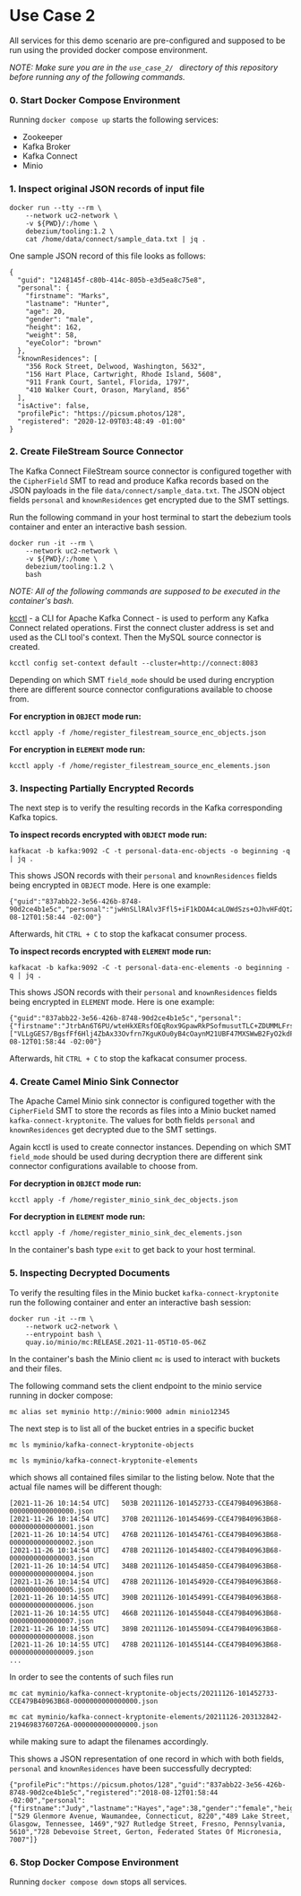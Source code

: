 # Use Case 2

All services for this demo scenario are pre-configured and supposed to be run using the provided docker compose environment.

_NOTE: Make sure you are in the `use_case_2/
` directory of this repository before running any of the following commands._

### 0. Start Docker Compose Environment

Running `docker compose up` starts the following services:

* Zookeeper
* Kafka Broker
* Kafka Connect
* Minio

### 1. Inspect original JSON records of input file

```
docker run --tty --rm \
    --network uc2-network \
    -v ${PWD}/:/home \
    debezium/tooling:1.2 \
    cat /home/data/connect/sample_data.txt | jq .
```

One sample JSON record of this file looks as follows:

```json5
{
  "guid": "1248145f-c80b-414c-805b-e3d5ea8c75e8",
  "personal": {
    "firstname": "Marks",
    "lastname": "Hunter",
    "age": 20,
    "gender": "male",
    "height": 162,
    "weight": 58,
    "eyeColor": "brown"
  },
  "knownResidences": [
    "356 Rock Street, Delwood, Washington, 5632",
    "156 Hart Place, Cartwright, Rhode Island, 5608",
    "911 Frank Court, Santel, Florida, 1797",
    "410 Walker Court, Orason, Maryland, 856"
  ],
  "isActive": false,
  "profilePic": "https://picsum.photos/128",
  "registered": "2020-12-09T03:48:49 -01:00"
}
```


### 2. Create FileStream Source Connector

The Kafka Connect FileStream source connector is configured together with the `CipherField` SMT to read and produce Kafka records based on the JSON payloads in the file `data/connect/sample_data.txt`. The JSON object fields `personal` and `knownResidences` get encrypted due to the SMT settings.

Run the following command in your host terminal to start the debezium tools container and enter an interactive bash session.

```
docker run -it --rm \
    --network uc2-network \
    -v ${PWD}/:/home \
    debezium/tooling:1.2 \
    bash
```

_NOTE: All of the following commands are supposed to be executed in the container's bash._

[kcctl](https://github.com/kcctl/kcctl) - a CLI for Apache Kafka Connect - is used to perform any Kafka Connect related operations. First the connect cluster address is set and used as the CLI tool's context. Then the MySQL source connector is created.

```
kcctl config set-context default --cluster=http://connect:8083
```

Depending on which SMT `field_mode` should be used during encryption there are different source connector configurations available to choose from.

**For encryption in `OBJECT` mode run:**

```
kcctl apply -f /home/register_filestream_source_enc_objects.json
```

**For encryption in `ELEMENT` mode run:**

```
kcctl apply -f /home/register_filestream_source_enc_elements.json
```

### 3. Inspecting Partially Encrypted Records

The next step is to verify the resulting records in the Kafka corresponding Kafka topics.

**To inspect records encrypted with `OBJECT` mode run:**

`
kafkacat -b kafka:9092 -C -t personal-data-enc-objects -o beginning -q | jq .
`

This shows JSON records with their `personal` and `knownResidences` fields being encrypted in `OBJECT` mode. Here is one example:

```json5
{"guid":"837abb22-3e56-426b-8748-90d2ce4b1e5c","personal":"jwHnSLlRAlv3Ffl5+iF1kDOA4caLOWdSzs+OJhvHFdQtZFt+Vqe+SXllpRDkaN71STz3L51RaQoaKoPIRdT/p8mcZdixKzTlC7QHQbBP9maIZShZnSCgkPMWCgOwNXIrWVfjBc6HuWW89JOoLPymxC9rXSvCDy3pDgQw5Ie5/Tc/fSQN2FMzmv7LEhhiLDwlDDCxa7E=","knownResidences":"iQJXvXNgsmuBQHqYqIkcD4qcYdNYLEFdlTswcXNtpWdCFPLLU2wmSoDLGuBGs1z38WlL777+SMhbvDpEPdJQHUuACQUbY5wvHwMOoAHwWIHy7MVZsuzAQq+mNl3Ed5X0IjCIlcoU2W+TWmWPdVKr0S8XdBmerv8RQObaEwm6Aa2W1ZWQ4NGzMmsP1MTNYtZuyTQQ3FwhZkO4KYb2DaLzIh9tQF3I21VTE1BnbtqgC4FVpoqsPZlh1UNZ32quuzfs9MK5zxiKSz4IiF48Loj3BltbM8d92zaH0V4G/O75UW7rP1558/ApDLem5zE7tcVbmUvw7F3jc/b+Q6IZuNbR2P2sv9cWAaNSfGoMMLFrsQ==","isActive":true,"profilePic":"https://picsum.photos/128","registered":"2018-08-12T01:58:44 -02:00"}
```

Afterwards, hit `CTRL + C` to stop the kafkacat consumer process.

**To inspect records encrypted with `ELEMENT` mode run:**

`
kafkacat -b kafka:9092 -C -t personal-data-enc-elements -o beginning -q | jq .
`

This shows JSON records with their `personal` and `knownResidences` fields being encrypted in `ELEMENT` mode. Here is one example:

```json5
{"guid":"837abb22-3e56-426b-8748-90d2ce4b1e5c","personal":{"firstname":"JtrbAn6T6PU/wteHkXERsfOEqRox9GpawRkPSofmusutTLC+ZDUMMLFrsQ==","lastname":"J3giBjRif2ozFvgy9tLag8LbLtJyB/Pzvb+I5A3h2A/Dbo7TY4LZDDCxa7E=","age":"Iy6JS4+fpZdXmiHZ9C/4wuRrELIp7nZHVjNnysXRtYz4oC0MMLFrsQ==","gender":"KFBI3kqXrniqsuaH01BvY33SaDRWCsh0WsP7AhHKJMz8PmcvU3txCQwwsWux","height":"JFfZbIwwd3cPTtLaWwMJwJOX/M5cxHPoKLXXvczuXx3MI5AIDDCxa7E=","weight":"IwtaJ8YGvDtapmXMmUZ06CIdYSQYt81P7ym6ecZBrCjoGxYMMLFrsQ==","eyeColor":"JxpC99oxiX8aHr4eng0yTdagQU13jCfmXCkgzcg2Klki+mzH0ApQDDCxa7E="},"knownResidences":["VLLgGES7/BgsfFf6Hlj4ZbAx33Ovfrn7KguKOu0yB4cOaynM21UBF47MXSWwB2FyO2kdP5YLrXn73gxro8vMQODyfIFDP+Ajb5foqANFserI5deZDDCxa7E=","TFRt5f0hFwMQYTcYNEAAsrWPNh6Dz/vTtXz2Gk6QlUJiQFisBBypL2Fw6j0CFR9xERWbrIE3f93ZQ5yfx3MLZQUIfH1a+5zum4U/6QwwsWux","UmIXS+hrPXyLJF24T5T/AYJ6UZoEbOeOriVW7CUdaGb9t8puWT21vf7LeHVfoMaSA3UsMpab+9y/J1LHzg4qOd5qQ3zZuVsoUoo26Hk53Ym60AwwsWux","Zrt4XP4j5nf+dHIDFlb8Hr5rnl6mWPi1Phi12Mqwh/BsDmBk7/JJ1N5l0OUS+ipr3sbJaMa4R1YVsXOXC6IntTumvDwBqjWj4jkv9baXqHxWS1gA1Q0TpW3MjRAkiNT8PQ3ttpePDDCxa7E="],"isActive":true,"profilePic":"https://picsum.photos/128","registered":"2018-08-12T01:58:44 -02:00"}
```

Afterwards, hit `CTRL + C` to stop the kafkacat consumer process.

### 4. Create Camel Minio Sink Connector

The Apache Camel Minio sink connector is configured together with the `CipherField` SMT to store the records as files into a Minio bucket named `kafka-connect-kryptonite`. The values for both fields `personal` and `knownResidences` get decrypted due to the SMT settings.

Again kcctl is used to create connector instances. Depending on which SMT `field_mode` should be used during decryption there are different sink connector configurations available to choose from.

**For decryption in `OBJECT` mode run:**

```
kcctl apply -f /home/register_minio_sink_dec_objects.json
```

**For decryption in `ELEMENT` mode run:**

```
kcctl apply -f /home/register_minio_sink_dec_elements.json
```

In the container's bash type `exit` to get back to your host terminal.

### 5. Inspecting Decrypted Documents

To verify the resulting files in the Minio bucket `kafka-connect-kryptonite` run the following container and enter an interactive bash session:

```
docker run -it --rm \
    --network uc2-network \
    --entrypoint bash \
    quay.io/minio/mc:RELEASE.2021-11-05T10-05-06Z
```

In the container's bash the Minio client `mc` is used to interact with buckets and their files.

The following command sets the client endpoint to the minio service running in docker compose:

```
mc alias set myminio http://minio:9000 admin minio12345
```

The next step is to list all of the bucket entries in a specific bucket

```
mc ls myminio/kafka-connect-kryptonite-objects

mc ls myminio/kafka-connect-kryptonite-elements
```

which shows all contained files similar to the listing below. Note that the actual file names will be different though: 

```
[2021-11-26 10:14:54 UTC]   503B 20211126-101452733-CCE479B40963B68-0000000000000000.json
[2021-11-26 10:14:54 UTC]   370B 20211126-101454699-CCE479B40963B68-0000000000000001.json
[2021-11-26 10:14:54 UTC]   476B 20211126-101454761-CCE479B40963B68-0000000000000002.json
[2021-11-26 10:14:54 UTC]   478B 20211126-101454802-CCE479B40963B68-0000000000000003.json
[2021-11-26 10:14:54 UTC]   348B 20211126-101454850-CCE479B40963B68-0000000000000004.json
[2021-11-26 10:14:54 UTC]   478B 20211126-101454920-CCE479B40963B68-0000000000000005.json
[2021-11-26 10:14:55 UTC]   390B 20211126-101454991-CCE479B40963B68-0000000000000006.json
[2021-11-26 10:14:55 UTC]   466B 20211126-101455048-CCE479B40963B68-0000000000000007.json
[2021-11-26 10:14:55 UTC]   389B 20211126-101455094-CCE479B40963B68-0000000000000008.json
[2021-11-26 10:14:55 UTC]   478B 20211126-101455144-CCE479B40963B68-0000000000000009.json
...
```

In order to see the contents of such files run 

```
mc cat myminio/kafka-connect-kryptonite-objects/20211126-101452733-CCE479B40963B68-0000000000000000.json

mc cat myminio/kafka-connect-kryptonite-elements/20211126-203132842-21946983760726A-0000000000000000.json
```

while making sure to adapt the filenames accordingly.

This shows a JSON representation of one record in which with both fields, `personal` and `knownResidences` have been successfully decrypted: 

```json5
{"profilePic":"https://picsum.photos/128","guid":"837abb22-3e56-426b-8748-90d2ce4b1e5c","registered":"2018-08-12T01:58:44 -02:00","personal":{"firstname":"Judy","lastname":"Hayes","age":38,"gender":"female","height":167,"weight":50,"eyeColor":"brown"},"isActive":true,"knownResidences":["529 Glenmore Avenue, Waumandee, Connecticut, 8220","489 Lake Street, Glasgow, Tennessee, 1469","927 Rutledge Street, Fresno, Pennsylvania, 5610","728 Debevoise Street, Gerton, Federated States Of Micronesia, 7007"]}
```

### 6. Stop Docker Compose Environment

Running `docker compose down` stops all services.
